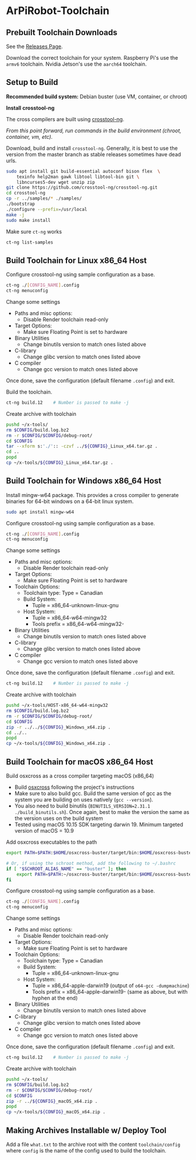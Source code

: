 # ArPiRobot-Toolchain

## Prebuilt Toolchain Downloads

See the [Releases Page](https://github.com/ArPiRobot/ArPiRobot-Toolchain/releases). 

Download the correct toolchain for your system. Raspberry Pi's use the `armv6` toolchain. Nvidia Jetson's use the `aarch64` toolchain.

## Setup to Build

**Recommended build system:** Debian buster (use VM, container, or chroot)

**Install crosstool-ng**

The cross compilers are built using [crosstool-ng](https://crosstool-ng.github.io/). 

*From this point forward, run commands in the build environment (chroot, container, vm, etc).*

Download, build and install `crosstool-ng`. Generally, it is best to use the version from the master branch as stable releases sometimes have dead urls.

```sh
sudo apt install git build-essential autoconf bison flex  \
    texinfo help2man gawk libtool libtool-bin git \
    libncurses5-dev wget unzip zip
git clone https://github.com/crosstool-ng/crosstool-ng.git
cd crosstool-ng
cp -r ../samples/* ./samples/
./bootstrap
./configure --prefix=/usr/local
make -j
sudo make install
```

Make sure `ct-ng` works

```sh
ct-ng list-samples
```


## Build Toolchain for Linux x86_64 Host

Configure crosstool-ng using sample configuration as a base.

```sh
ct-ng ./[CONFIG_NAME].config
ct-ng menuconfig
```

Change some settings

- Paths and misc options:
    - Disable Render toolchain read-only
- Target Options:
    - Make sure Floating Point is set to hardware
- Binary Utilities
    - Change binutils version to match ones listed above
- C-library
    - Change glibc version to match ones listed above
- C compiler
    - Change gcc version to match ones listed above

Once done, save the configuration (default filename `.config`) and exit.

Build the toolchain.

```sh
ct-ng build.12    # Number is passed to make -j
```

Create archive with toolchain

```sh
pushd ~/x-tools/
rm $CONFIG/build.log.bz2
rm -r $CONFIG/$CONFIG/debug-root/
cd $CONFIG
tar --xform s:'./':: -czvf ../${CONFIG}_Linux_x64.tar.gz .
cd ..
popd
cp ~/x-tools/${CONFIG}_Linux_x64.tar.gz .
```

## Build Toolchain for Windows x86_64 Host

Install mingw-w64 package. This provides a cross compiler to generate binaries for 64-bit windows on a 64-bit linux system.

```sh
sudo apt install mingw-w64
```

Configure crosstool-ng using sample configuration as a base.

```sh
ct-ng ./[CONFIG_NAME].config
ct-ng menuconfig
```

Change some settings
- Paths and misc options:
    - Disable Render toolchain read-only
- Target Options:
    - Make sure Floating Point is set to hardware
- Toolchain Options:
    - Toolchain type: Type = Canadian
    - Build System:
        - Tuple = x86_64-unknown-linux-gnu
    - Host System:
        - Tuple = x86_64-w64-mingw32
        - Tools prefix = x86_64-w64-mingw32-
- Binary Utilities
    - Change binutils version to match ones listed above
- C-library
    - Change glibc version to match ones listed above
- C compiler
    - Change gcc version to match ones listed above

Once done, save the configuration (default filename `.config`) and exit.

```sh
ct-ng build.12    # Number is passed to make -j
```

Create archive with toolchain

```sh
pushd ~/x-tools/HOST-x86_64-w64-mingw32
rm $CONFIG/build.log.bz2
rm -r $CONFIG/$CONFIG/debug-root/
cd $CONFIG
zip -r ../../${CONFIG}_Windows_x64.zip .
cd ../..
popd
cp ~/x-tools/${CONFIG}_Windows_x64.zip .
```


## Build Toolchain for macOS x86_64 Host

Build osxcross as a cross compiler targeting macOS (x86_64)
- Build [osxcross](https://github.com/tpoechtrager/osxcross) following the project's instructions
- Make sure to also build gcc. Build the same version of gcc as the system you are building on uses natively (`gcc --version`).
- You also need to build binutils (`BINUTILS_VERSION=2.31.1 ./build_binutils.sh`). Once again, best to make the version the same as the version uses on the build system
- Tested using macOS 10.15 SDK targeting darwin 19. Minimum targeted version of macOS = 10.9

Add osxcross executables to the path

```sh
export PATH=$PATH:$HOME/osxcross-buster/target/bin:$HOME/osxcross-buster/target/binutils/bin

# Or, if using the schroot method, add the following to ~/.bashrc
if [ "$SCHROOT_ALIAS_NAME" == "buster" ]; then
    export PATH=$PATH:~/osxcross-buster/target/bin:$HOME/osxcross-buster/target/binutils/bin
fi
```

Configure crosstool-ng using sample configuration as a base.

```sh
ct-ng ./[CONFIG_NAME].config
ct-ng menuconfig
```

Change some settings
- Paths and misc options:
    - Disable Render toolchain read-only
- Target Options:
    - Make sure Floating Point is set to hardware
- Toolchain Options:
    - Toolchain type: Type = Canadian
    - Build System:
        - Tuple = x86_64-unknown-linux-gnu
    - Host System:
        - Tuple = x86_64-apple-darwin19 (output of `o64-gcc -dumpmachine`)
        - Tools prefix = x86_64-apple-darwin19- (same as above, but with hyphen at the end)
- Binary Utilities
    - Change binutils version to match ones listed above
- C-library
    - Change glibc version to match ones listed above
- C compiler
    - Change gcc version to match ones listed above

Once done, save the configuration (default filename `.config`) and exit.

```sh
ct-ng build.12    # Number is passed to make -j
```


Create archive with toolchain

```sh
pushd ~/x-tools/
rm $CONFIG/build.log.bz2
rm -r $CONFIG/$CONFIG/debug-root/
cd $CONFIG
zip -r ../${CONFIG}_macOS_x64.zip .
popd
cp ~/x-tools/${CONFIG}_macOS_x64.zip .
```


## Making Archives Installable w/ Deploy Tool

Add a file `what.txt` to the archive root with the content `toolchain/config` where `config` is the name of the config used to build the toolchain.


